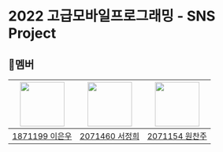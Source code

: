 # 2022 고급모바일프로그래밍 - SNS Project

## :bust_in_silhouette:멤버
| <a href="https://github.com/rloJo"><img src="https://avatars.githubusercontent.com/u/114863642?v=4" width="90" height="90"></a> | <a href="https://github.com/SeoJeongHui"><img src="https://avatars.githubusercontent.com/u/92327500?v=4" width="90" height="90"></a> | <a href="https://github.com/wonchanjoo"><img src="https://avatars.githubusercontent.com/u/92321183?v=4" width="90" height="90"></a> |
| ----- | ----- | ----- |
| [1871199 이은우](https://github.com/rloJo) | [2071460 서정희](https://github.com/SeoJeongHui) | [2071154 원찬주](https://github.com/wonchanjoo) | 
